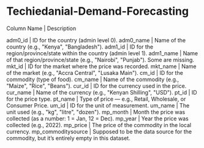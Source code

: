 # Techiedanial-Demand-Forecasting


Column Name | Description

adm0_id | ID for the country (admin level 0).
adm0_name | Name of the country (e.g., "Kenya", "Bangladesh").
adm1_id | ID for the region/province/state within the country (admin level 1).
adm1_name | Name of that region/province/state (e.g., "Nairobi", "Punjab"). Some are missing.
mkt_id | ID for the market where the price was recorded.
mkt_name | Name of the market (e.g., "Accra Central", "Lusaka Main").
cm_id | ID for the commodity (type of food).
cm_name | Name of the commodity (e.g., "Maize", "Rice", "Beans").
cur_id | ID for the currency used in the price.
cur_name | Name of the currency (e.g., "Kenyan Shilling", "USD").
pt_id | ID for the price type.
pt_name | Type of price — e.g., Retail, Wholesale, or Consumer Price.
um_id | ID for the unit of measurement.
um_name | The unit used (e.g., "kg", "litre", "dozen").
mp_month | Month the price was collected (as a number: 1 = Jan, 12 = Dec).
mp_year | Year the price was collected (e.g., 2022).
mp_price | The price of the commodity in the local currency.
mp_commoditysource | Supposed to be the data source for the commodity, but it’s entirely empty in this dataset.
